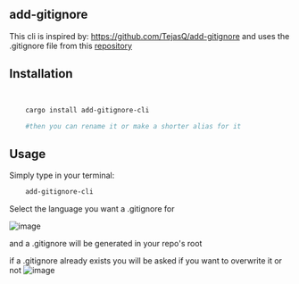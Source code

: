 ## add-gitignore

This cli is inspired by: https://github.com/TejasQ/add-gitignore and uses the .gitignore file from this [repository](https://github.com/github/gitignore)

## Installation

```bash


    cargo install add-gitignore-cli

    #then you can rename it or make a shorter alias for it
```

## Usage

Simply type in your terminal: 

```bash 
    add-gitignore-cli
```

Select the language you want a .gitignore for

![image](https://github.com/josueBarretogit/add-gitignore-cli/assets/144196149/8f370841-75b4-4fe9-bcb7-aea362f1fc44)


and a .gitignore will be generated in your repo's root


if a .gitignore already exists you will be asked if you want to overwrite it or not
![image](https://github.com/josueBarretogit/add-gitignore-cli/assets/144196149/8fccd526-9fb8-4110-80ce-3c92a253b850)


